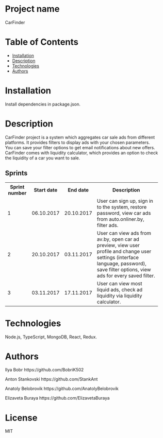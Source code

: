 <h1>Project name</h1>
CarFinder
<h1>Table of Contents</h1>
<ul>
  <li><a href="#installation">Installation</a></li>
  <li><a href="#description">Description</a></li>
  <li><a href="#technologies">Technologies</a></li>
  <li><a href="#authors">Authors</a></li>
 </ul>
<h1 id="installation">Installation</h1>
Install dependencies in package.json.
<h1  id="description">Description</h1>
CarFinder project is a system which aggregates car sale ads from different platforms. It provides filters to display ads with your chosen parameters. You can save your filter options to get email notifications about new offers. CarFinder comes with liquidity calculator, which provides an option to check the liquidity of a car you want to sale.
<table>
  <h2>Sprints</h2>
  <tr>
    <th>Sprint number</th>
    <th>Start date</th>
    <th>End date</th>
    <th>Description</th>
   </tr>
  <tr>
    <td>1</td>
    <td>06.10.2017</td>
    <td>20.10.2017</td>
    <td>User can sign up, sign in to the system, restore password, view car ads from auto.onliner.by, filter ads.</td>
  </tr>
  <tr>
    <td>2</td>
    <td>20.10.2017</td>
    <td>03.11.2017</td>
    <td>User can view ads from av.by, open car ad preview, view user profile and change user settings (interface language, password), save filter options, view ads for every saved filter.</td>
  </tr>
  <tr>
    <td>3</td>
    <td>03.11.2017</td>
    <td>17.11.2017</td>
    <td>User can view most liquid ads, check ad liquidity via liquidity calculator.</td>
  </tr>
 </table>
<h1  id="technologies">Technologies</h1>
Node.js, TypeScript, MongoDB, React, Redux.
<h1  id="authors">Authors</h1>
<p>Ilya Bobr https://github.com/BobriK502 </p>
<p>Anton Stankovski https://github.com/StankAnt </p>
<p>Anatoly Belobrovik https://github.com/AnatolyBelobrovik</p>
<p>Elizaveta Buraya https://github.com/ElizavetaBuraya</p>
<h1>License</h1>
MIT
